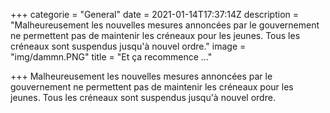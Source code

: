 +++
categorie = "General"
date = 2021-01-14T17:37:14Z
description = "Malheureusement les nouvelles mesures annoncées par le gouvernement ne permettent pas de maintenir les créneaux pour les jeunes. Tous les créneaux sont suspendus jusqu'à nouvel ordre."
image = "img/dammn.PNG"
title = "Et ça recommence ..."

+++
Malheureusement les nouvelles mesures annoncées par le gouvernement ne permettent pas de maintenir les créneaux pour les jeunes. Tous les créneaux sont suspendus jusqu'à nouvel ordre.